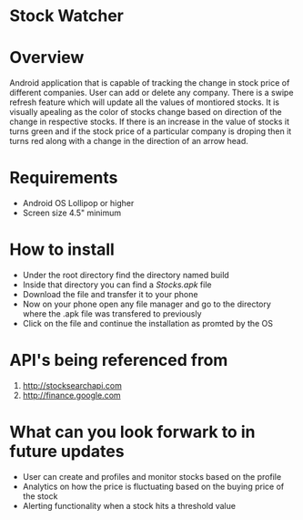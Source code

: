 Stock Watcher
=============

# **Overview**
Android application that is capable of tracking the change in stock price of different companies.
User can add or delete any company. There is a swipe refresh feature which will update all the
values of montiored stocks. It is visually apealing as the color of stocks change based on direction of
the change in respective stocks. If there is an increase in the value of stocks it turns green and if the stock price
of a particular company is droping then it turns red along with a change in the direction of an arrow head.

# **Requirements**
* Android OS Lollipop or higher
* Screen size 4.5" minimum

# **How to install**
* Under the root directory find the directory named build
* Inside that directory you can find a *Stocks.apk* file
* Download the file and transfer it to your phone
* Now on your phone open any file manager and go to the directory where the .apk file was transfered to previously
* Click on the file and continue the installation as promted by the OS

# **API's being referenced from**
1. http://stocksearchapi.com
2. http://finance.google.com

# **What can you look forwark to in future updates**
* User can create and profiles and monitor stocks based on the profile
* Analytics on how the price is fluctuating based on the buying price of the stock
* Alerting functionality when a stock hits a threshold value
